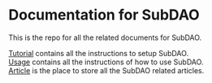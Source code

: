 # Documentation for SubDAO

This is the repo for all the related documents for SubDAO.

[Tutorial](./tutorial/README.md) contains all the instructions to setup SubDAO.  
[Usage](./usage/README.md) contains all the instructions of how to use SubDAO.  
[Article](./article/README.md) is the place to store all the SubDAO related articles.  

